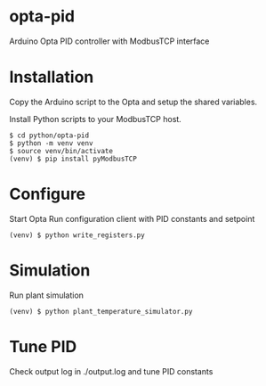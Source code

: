 # opta-pid
Arduino Opta PID controller with ModbusTCP interface

# Installation
Copy the Arduino script to the Opta and setup the shared variables.

Install Python scripts to your ModbusTCP host. 
```
$ cd python/opta-pid
$ python -m venv venv
$ source venv/bin/activate
(venv) $ pip install pyModbusTCP
```

# Configure
Start Opta
Run configuration client with PID constants and setpoint
```
(venv) $ python write_registers.py
```
# Simulation
Run plant simulation
```
(venv) $ python plant_temperature_simulator.py
```
# Tune PID
Check output log in ./output.log and tune PID constants

